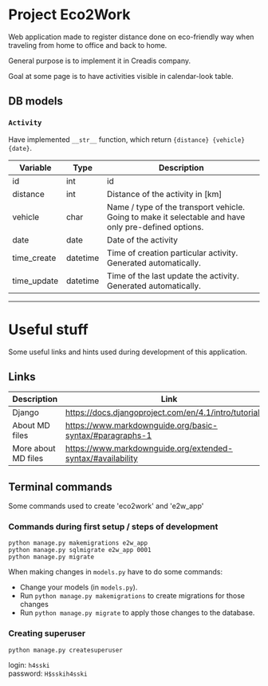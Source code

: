 # Project Eco2Work

Web application made to register distance done on eco-friendly
way when traveling from home to office and back to home.

General purpose is to implement it in Creadis company.

Goal at some page is to have activities visible in calendar-look table.

## DB models

### `Activity`

Have implemented `__str__` function, which return `{distance} {vehicle} {date}`.

| Variable | Type | Description                      |
| --- |------|----------------------------------|
| id | int  | id                               |
| distance | int  | Distance of the activity in [km] |
| vehicle | char | Name / type of the transport vehicle. Going to make it selectable and have only pre-defined options. |
| date | date | Date of the activity |
| time_create | datetime | Time of creation particular activity. Generated automatically. |
| time_update | datetime | Time of the last update the activity. Generated automatically. |

---

# Useful stuff

Some useful links and hints used during development of this
application.

## Links

| Description | Link                                                        |
| ----------- |-------------------------------------------------------------| 
| Django | https://docs.djangoproject.com/en/4.1/intro/tutorial02/     |
| About MD files | https://www.markdownguide.org/basic-syntax/#paragraphs-1    |
| More about MD files | https://www.markdownguide.org/extended-syntax/#availability |

## Terminal commands

Some commands used to create 'eco2work' and 'e2w_app'

### Commands during first setup / steps of development

    python manage.py makemigrations e2w_app
    python manage.py sqlmigrate e2w_app 0001
    python manage.py migrate

When making changes in `models.py` have to do some commands:

- Change your models (in `models.py`).
- Run `python manage.py makemigrations` to create migrations for those changes
- Run `python manage.py migrate` to apply those changes to the database.

### Creating superuser

    python manage.py createsuperuser

login: `h4sski`  
password: `H$sskih4sski`

